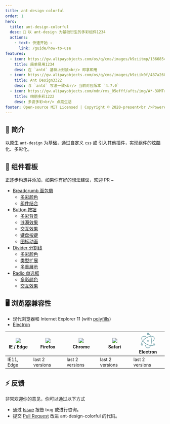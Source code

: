```yaml
---
title: ant-design-colorful
order: 1
hero:
  title: ant-design-colorful
  desc: 🌈 以 ant-design 为基础衍生的多彩组件1234
  actions:
    - text: 快速开始 →
      link: /guide/how-to-use
features:
  - icon: https://gw.alipayobjects.com/os/q/cms/images/k9ziitmp/13668549-b393-42a2-97c3-a6365ba87ac2_w96_h96.png
    title: 简单易用1234
    desc: 在 `antd` 基础上封装<br/> 即拿即用
  - icon: https://gw.alipayobjects.com/os/q/cms/images/k9ziik0f/487a2685-8f68-4c34-824f-e34c171d0dfd_w96_h96.png
    title: Ant Design3322
    desc: 与 `antd` 写法一致<br/> 当前对应版本 `4.7.0`
  - icon: https://gw.alipayobjects.com/mdn/rms_05efff/afts/img/A*-3XMTrwP85wAAAAAAAAAAABkARQnAQ
    title: 绚丽多彩1222
    desc: 多姿多彩<br/> 点亮生活
footer: Open-source MIT Licensed | Copyright © 2020-present<br />Powered by ant-design-colorful
---
```


## 🍭 简介

以原生 `ant-design` 为基础，通过自定义 `css` 或 引入其他插件，实现组件的炫酷化、多彩化。

## 📐 组件看板

正逐步构想并添加，如果你有好的想法建议，欢迎 PR ~

- [Breadcrumb 面包屑](/components/breadcrumb)
  - [多彩颜色](/components/breadcrumb#多彩颜色)
  - [组件结合](/components/breadcrumb#组件结合)
- [Button 按钮](/components/button)
  - [多彩背景](/components/button#多彩背景)
  - [涟漪效果](/components/button#涟漪效果)
  - [交互效果](/components/button#交互效果)
  - [键盘按键](/components/button#键盘按键)
  - [图标动画](/components/button#图标动画)
- [Divider 分割线](/components/divider)
  - [多彩颜色](/components/divider#多彩颜色)
  - [类型扩展](/components/divider#类型扩展)
  - [多重展示](/components/divider#多重展示)
- [Radio 单选框](/components/radio)
  - [多彩颜色](/components/radio#多彩颜色)
  - [交互效果](/components/radio#交互效果)

## 🖥 浏览器兼容性

- 现代浏览器和 Internet Explorer 11 (with [polyfills](https://stackoverflow.com/questions/57020976/polyfills-in-2019-for-ie11))
- [Electron](https://www.electronjs.org/)

| ![](https://raw.githubusercontent.com/alrra/browser-logos/master/src/edge/edge_48x48.png)<br>IE / Edge | ![](https://raw.githubusercontent.com/alrra/browser-logos/master/src/firefox/firefox_48x48.png)<br>Firefox | ![](https://raw.githubusercontent.com/alrra/browser-logos/master/src/chrome/chrome_48x48.png)<br>Chrome | ![](https://raw.githubusercontent.com/alrra/browser-logos/master/src/safari/safari_48x48.png)<br>Safari | ![](https://raw.githubusercontent.com/alrra/browser-logos/master/src/electron/electron_48x48.png)<br>Electron |
| ------------------------------------------------------------------------------------------------------ | ---------------------------------------------------------------------------------------------------------- | ------------------------------------------------------------------------------------------------------- | ------------------------------------------------------------------------------------------------------- | ------------------------------------------------------------------------------------------------------------- |
| IE11, Edge                                                                                             | last 2 versions                                                                                            | last 2 versions                                                                                         | last 2 versions                                                                                         | last 2 versions                                                                                               |

## ⚡ 反馈

非常欢迎你的意见，你可以通过以下方式

- 通过 [Issue](https://github.com/ant-design-colorful/ant-design-colorful/issues) 报告 bug 或进行咨询。
- 提交 [Pull Request](https://github.com/ant-design-colorful/ant-design-colorful/pulls) 改进 ant-design-colorful 的代码。
